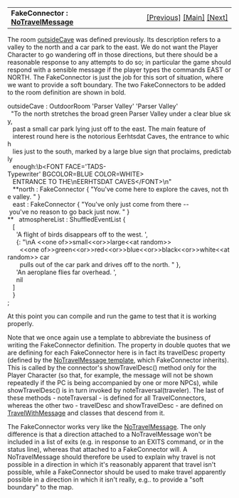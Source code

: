 <table width="100%" data-border="0" data-cellspacing="0"
data-cellpadding="3" data-bgcolor="#C0C0C0">
<colgroup>
<col style="width: 50%" />
<col style="width: 50%" />
</colgroup>
<tbody>
<tr>
<td style="text-align: left;"><strong>FakeConnector : <a
href="notravelmessage.htm">NoTravelMessage</a><br />
</strong></td>
<td style="text-align: right;"><a href="outdoorroom.htm">[Previous]</a>
<a href="generalintroduction.htm">[Main]</a> <a
href="deadendconnector.htm">[Next]</a></td>
</tr>
</tbody>
</table>

  
The room [outsideCave](outdoorroom.htm) was defined previously. Its
description refers to a valley to the north and a car park to the east.
We do not want the Player Character to go wandering off in those
directions, but there should be a reasonable response to any attempts to
do so; in particular the game should respond with a sensible message if
the player types the commands EAST or NORTH. The FakeConnector is just
the job for this sort of situation, where we want to provide a soft
boundary. The two FakeConnectors to be added to the room definition are
shown in bold.  
  
outsideCave : OutdoorRoom 'Parser Valley' 'Parser Valley'  
  "To the north stretches the broad green Parser Valley under a clear blue sky,   
   past a small car park lying just off to the east. The main feature of  
   interest round here is the notorious Eerhtsdat Caves, the entrance to which  
   lies just to the south, marked by a large blue sign that proclaims, predictably  
   enough:\b\<FONT FACE='TADS-Typewriter' BGCOLOR=BLUE COLOR=WHITE\>  
   ENTRANCE TO THE\nEERHTSDAT CAVES\</FONT\>\n"  
   **north : FakeConnector { "You've come here to explore the caves, not the valley. " }     
   east : FakeConnector { "You've only just come from there -- you've no reason to go back just now. " }  
**   atmosphereList : ShuffledEventList {  
   \[  
     'A flight of birds disappears off to the west. ',  
     {: "\nA \<\<one of\>\>small\<\<or\>\>large\<\<at random\>\>  
       \<\<one
of\>\>green\<\<or\>\>red\<\<or\>\>blue\<\<or\>\>black\<\<or\>\>white\<\<at
random\>\> car  
       pulls out of the car park and drives off to the north. " },  
     'An aeroplane flies far overhead. ',  
     nil  
   \]   
   }  
;  
  
At this point you can compile and run the game to test that it is
working properly.  
  
Note that we once again use a template to abbreviate the business of
writing the FakeConnector definition. The property in double quotes that
we are defining for each FakeConnector here is in fact its travelDesc
property (defined by the [NoTravelMessage
template](notravelmessagetemplate.htm), which FakeConnector inherits).
This is called by the connector's showTravelDesc() method only for the
Player Character (so that, for example, the message will not be shown
repeatedly if the PC is being accompanied by one or more NPCs), while
showTravelDesc() is in turn invoked by noteTraversal(traveler). The last
of these methods - noteTraversal - is defined for all TravelConnectors,
whereas the other two - travelDesc and showTravelDesc - are defined on
[TravelWithMessage](travelwithmessage.htm) and classes that descend from
it.  
  
The FakeConnector works very like the
[NoTravelMessage](notravelmessage.htm). The only difference is that a
direction attached to a NoTravelMessage won't be included in a list of
exits (e.g. in response to an EXITS command, or in the status line),
whereas that attached to a FakeConnector will. A NoTravelMessage should
therefore be used to explain why travel is not possible in a direction
in which it's reasonably apparent that travel isn't possible, while a
FakeConnector should be used to make travel apparently possible in a
direction in which it isn't really, e.g.. to provide a "soft boundary"
to the map.  
  
  
